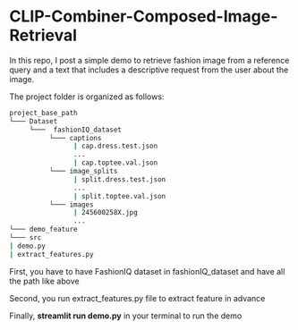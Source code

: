 # CLIP-Combiner-Composed-Image-Retrieval

In this repo, I post a simple demo to retrieve fashion image from a reference query and a text that includes a descriptive request from the user about the image.

The project folder is organized as follows:
```bash
project_base_path
└─── Dataset
     └───  fashionIQ_dataset
          └─── captions
                | cap.dress.test.json
                ...
                | cap.toptee.val.json
          └─── image_splits
                | split.dress.test.json
                ...
                | split.toptee.val.json
          └─── images
                | 245600258X.jpg
                ...
└─── demo_feature
└─── src
| demo.py
| extract_features.py
```

First, you have to have FashionIQ dataset in fashionIQ_dataset and have all the path like above

Second, you run extract_features.py file to extract feature in advance

Finally, **streamlit run demo.py** in your terminal to run the demo
